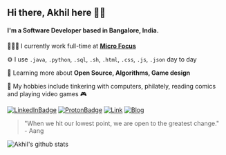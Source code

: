 ## Hi there, Akhil here 👋🏽
#### I'm a Software Developer based in Bangalore, India.
👨🏽‍💻 I currently work full-time at **[Micro Focus](https://www.microfocus.com/en-us/home)**

⚙️ I use `.java`, `.python`, `.sql`, `.sh`, `.html`, `.css`, `.js`, `.json` day to day

🌱 Learning more about **Open Source, Algorithms, Game design**

👾 My hobbies include tinkering with computers,  philately, reading comics and playing video games 🎮

[![LinkedInBadge](https://img.shields.io/badge/-akhilsudh-0e76a8?style=for-the-badge&logo=linkedin&logoColor=white)](https://linkedin.com/in/akhilsudh) [![ProtonBadge](https://img.shields.io/badge/-akhil.sudhakaran@pm.me-8B89CC?style=for-the-badge&logo=protonmail&logoColor=white)](mailto:akhil.sudhakaran@pm.me) [![Link](https://img.shields.io/badge/-akhilsudh.github.io-black?style=for-the-badge)](https://akhilsudh.github.io/) [![Blog](https://img.shields.io/badge/-Just_Another_Geeky_Blog-ffb901?style=for-the-badge&logo=rss&logoColor=black)](https://justanothergeek.hashnode.dev/) 

> "When we hit our lowest point, we are open to the greatest change." <br> - Aang

![Akhil's github stats](https://github-readme-stats.vercel.app/api?username=Akhilsudh&count_private=true)
